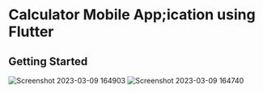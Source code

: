 # Calculator Mobile App;ication using Flutter

## Getting Started


![Screenshot 2023-03-09 164903](https://user-images.githubusercontent.com/65141217/224028030-fdb195b5-a508-4403-b521-cd4f0bdcf180.jpg)
![Screenshot 2023-03-09 164740](https://user-images.githubusercontent.com/65141217/224028046-e6f39a4c-1e7a-4c68-b44c-04842dcd975c.jpg)
